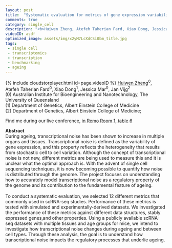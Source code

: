 ```yaml
---
layout: post
title:  "Systematic evaluation for metrics of gene expression variability in single-cell RNA sequencing data"
comments: true
category: single_cell
description: "<b>Huiwen Zheng, Atefeh Taherian Fard, Xiao Dong, Jessica Mar, Jan Vijg</b><br/>During ageing, transcriptional noise has been show..."
videoID: asdf
optimized_image: assets/img/x2yM7LcXdCSi0bm_title.jpg
tags:
 - single cell
 - transcriptomics
 - transcription
 - benchmarking
 - ageing
---
```

{% include cloudstorplayer.html id=page.videoID %}
<u>Huiwen Zheng</u><sup>0</sup>, Atefeh Taherian Fard<sup>0</sup>, Xiao Dong<sup>1</sup>, Jessica Mar<sup>0</sup>, Jan Vijg<sup>2</sup><br/>
\(0\) Australian Institute for Bioengineering and Nanotechnology, The University of Queensland<br/>
\(1\) Department of Genetics, Albert Einstein College of Medicine<br/>
\(2\) Department of Genetics, Albert Einstein College of Medicine;

Find me during our live conference, [in Remo Room 1, table 6](https://remo.co)

<b>Abstract</b><br/>
During ageing, transcriptional noise has been shown to increase in multiple organs and tissues. Transcriptional noise is defined as the variability of gene expression, and this property reflects the heterogeneity that results from stochastic cell to cell variation. Although the concept of transcriptional noise is not new, different metrics are being used to measure this and it is unclear what the optimal approach is. With the advent of single cell sequencing techniques, it is now becoming possible to quantify how noise is distributed through the genome. The project focuses on understanding how to accurately model transcriptional noise as a regulatory property of the genome and its contribution to the fundamental feature of ageing.<br/><br/>To conduct a systematic evaluation, we selected 12 different metrics that commonly used in scRNA-seq studies. Performance of these metrics is tested with simulated and experimentally-derived datasets. We investigated the performance of these metrics against different data structures, stably expressed genes,and other properties. Using a publicly available scRNA-seq datasets with multiple tissues and age groups for mice, we intend to investigate how transcriptional noise changes during ageing and between cell types. Through these analysis, the goal is to understand how transcriptional noise impacts the regulatory processes that underlie ageing.<br/>
